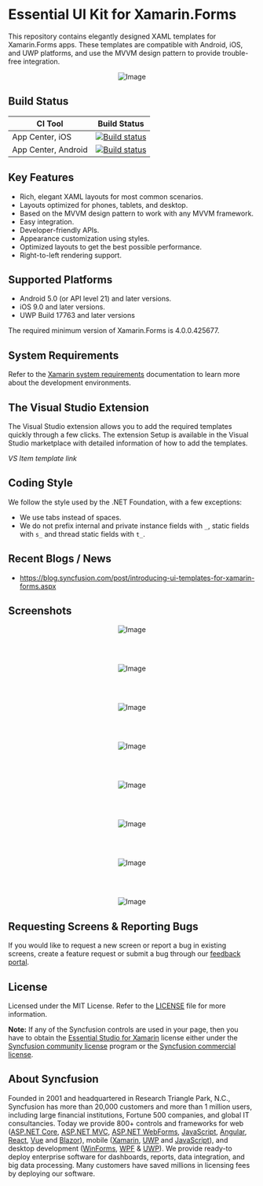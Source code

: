 # Essential UI Kit for Xamarin.Forms
This repository contains elegantly designed XAML templates for Xamarin.Forms apps. These templates are compatible with Android, iOS, and UWP platforms, and use the MVVM design pattern to provide trouble-free integration.

<p align="center">
    <img src="Images/xamarin-forms-ui-template.png" alt="Image"/>
</p>

## Build Status
|CI Tool                    |Build Status|
|---------------------------|---|
| App Center, iOS | [![Build status](https://build.appcenter.ms/v0.1/apps/ca1f283a-7255-45e4-8cf1-d2ce46cb4a0a/branches/master/badge)](https://appcenter.ms)|
| App Center, Android | [![Build status](https://build.appcenter.ms/v0.1/apps/4e5e10f9-04aa-48ca-ba31-0a58da0c4c4d/branches/master/badge)](https://appcenter.ms) |

## Key Features
* Rich, elegant XAML layouts for most common scenarios.
* Layouts optimized for phones, tablets, and desktop.
* Based on the MVVM design pattern to work with any MVVM framework.
* Easy integration.
* Developer-friendly APIs.
* Appearance customization using styles.
* Optimized layouts to get the best possible performance.
* Right-to-left rendering support.

## Supported Platforms
* Android 5.0 (or API level 21) and later versions.
* iOS 9.0 and later versions.
* UWP Build 17763 and later versions

The required minimum version of Xamarin.Forms is 4.0.0.425677.

## System Requirements
Refer to the [Xamarin system requirements](https://docs.microsoft.com/en-us/xamarin/cross-platform/get-started/requirements) documentation to learn more about the development environments.

## The Visual Studio Extension
The Visual Studio extension allows you to add the required templates quickly through a few clicks. The extension Setup is available in the Visual Studio marketplace with detailed information of how to add the templates.

*VS Item template link*

## Coding Style
We follow the style used by the .NET Foundation, with a few exceptions:
* We use tabs instead of spaces.
* We do not prefix internal and private instance fields with `_`, static fields with `s_` and thread static fields with `t_`.

## Recent Blogs / News
* https://blog.syncfusion.com/post/introducing-ui-templates-for-xamarin-forms.aspx


## Screenshots
<p align="center">
    <img src="Images/xamarin-forms-ui-template-login-screens.jpg" alt="Image"/>
</p>
<br/><br/>

<p align="center">
    <img src="Images/xamarin-forms-ui-template-article-page.jpg" alt="Image"/>
</p>
<br/><br/>

<p align="center">
    <img src="Images/xamarin-forms-ui-template-e-commerce-page.jpg" alt="Image"/>
</p>
<br/><br/>

<p align="center">
    <img src="Images/xamarin-forms-ui-template-chat-screen.jpg" alt="Image"/>
</p>
<br/><br/>

<p align="center">
    <img src="Images/xamarin-forms-ui-template-feedback-page.jpg" alt="Image"/>
</p>
<br/><br/>

<p align="center">
    <img src="Images/xamarin-forms-ui-template-navigation-page.jpg" alt="Image"/>
</p>
<br/><br/>

<p align="center">
    <img src="Images/xamarin-forms-ui-template-onboarding-screen.jpg" alt="Image"/>
</p>
<br/><br/>

<p align="center">
    <img src="Images/xamarin-forms-ui-template-about-page.jpg" alt="Image"/>
</p>

## Requesting Screens & Reporting Bugs
If you would like to request a new screen or report a bug in existing screens, create a feature request or submit a bug through our [feedback portal](https://www.syncfusion.com/feedback/xamarin-forms).

## License
Licensed under the MIT License. Refer to the [LICENSE](LICENSE) file for more information.

**Note:** If any of the Syncfusion controls are used in your page, then you have to obtain the [Essential Studio for Xamarin](https://www.syncfusion.com/downloads/xamarin) license either under the [Syncfusion community license](https://www.syncfusion.com/downloads/communitylicense) program or the [Syncfusion commercial license](https://www.syncfusion.com/sales/products).

## About Syncfusion
Founded in 2001 and headquartered in Research Triangle Park, N.C., Syncfusion has more than 20,000 customers and more than 1 million users, including large financial institutions, Fortune 500 companies, and global IT consultancies.
Today we provide 800+ controls and frameworks for web ([ASP.NET Core](https://www.syncfusion.com/aspnet-core-ui-controls), [ASP.NET MVC](https://www.syncfusion.com/aspnet-mvc-ui-controls), [ASP.NET WebForms](https://www.syncfusion.com/jquery/aspnet-web-forms-ui-controls), [JavaScript](https://www.syncfusion.com/javascript-ui-controls), [Angular](https://www.syncfusion.com/angular-ui-components), [React](https://www.syncfusion.com/react-ui-components), [Vue](https://www.syncfusion.com/vue-ui-components) and [Blazor](https://www.syncfusion.com/blazor-components)), mobile ([Xamarin](https://www.syncfusion.com/xamarin-ui-controls), [UWP](https://www.syncfusion.com/uwp-ui-controls) and [JavaScript](https://www.syncfusion.com/javascript-ui-controls)), and desktop development ([WinForms](https://www.syncfusion.com/winforms-ui-controls), [WPF](https://www.syncfusion.com/products/wpf-ui-controls) & [UWP](https://www.syncfusion.com/uwp-ui-controls)). We provide ready-to deploy enterprise software for dashboards, reports, data integration, and big data processing. Many customers have saved millions in licensing fees by deploying our software.
